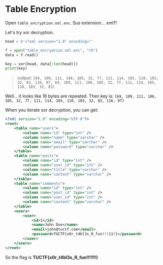 # Table Encryption

Open `table_encryption.xml.enc`. Sus extension... xml?!

Let's try xor decryption.

```python
head = b'<?xml version="1.0" encoding="'

f = open("table_encryption.xml.enc", "rb")
data = f.read()

key = xor(head, data[:len(head)])
print(key)
```

> output: `[69, 109, 111, 106, 105, 32, 77, 111, 114, 105, 110, 103, 32, 83, 116, 97, 69, 109, 111, 106, 105, 32, 77, 111, 114, 105, 110, 103, 32, 83]`

Well... it looks like 16 bytes are repeated. Then key is: `[69, 109, 111, 106, 105, 32, 77, 111, 114, 105, 110, 103, 32, 83, 116, 97]`

When you iterate xor decryption, you can get:
```xml
<?xml version="1.0" encoding="UTF-8"?>
<root>
    <table name="users">
        <column name="id" type="int" />
        <column name="name" type="varchar" />
        <column name="email" type="varchar" />
        <column name="password" type="varchar" />
    </table>
    <table name="posts">
        <column name="id" type="int" />
        <column name="user_id" type="int" />
        <column name="title" type="varchar" />
        <column name="content" type="varchar" />
    </table>
    <table name="comments">
        <column name="id" type="int" />
        <column name="post_id" type="int" />
        <column name="user_id" type="int" />
        <column name="content" type="varchar" />
    </table>
    <users>
        <user>
            <id>1</id>
            <name>John Doe</name>
            <email>john@tuctf.com</email>
            <password>TUCTF{x0r_t4bl3s_R_fun!!!11!}</password>
        </user>
    </users>
</root>
```

So the flag is **TUCTF{x0r_t4bl3s_R_fun!!!11!}**